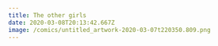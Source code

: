 ```yaml
---
title: The other girls
date: 2020-03-08T20:13:42.667Z
image: /comics/untitled_artwork-2020-03-07t220350.809.png
---
```

